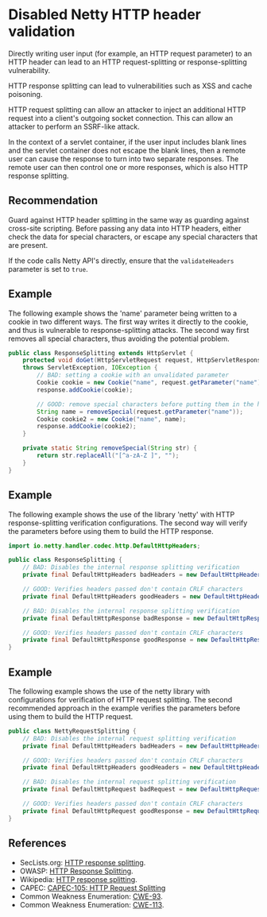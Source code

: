 # Disabled Netty HTTP header validation
Directly writing user input (for example, an HTTP request parameter) to an HTTP header can lead to an HTTP request-splitting or response-splitting vulnerability.

HTTP response splitting can lead to vulnerabilities such as XSS and cache poisoning.

HTTP request splitting can allow an attacker to inject an additional HTTP request into a client's outgoing socket connection. This can allow an attacker to perform an SSRF-like attack.

In the context of a servlet container, if the user input includes blank lines and the servlet container does not escape the blank lines, then a remote user can cause the response to turn into two separate responses. The remote user can then control one or more responses, which is also HTTP response splitting.


## Recommendation
Guard against HTTP header splitting in the same way as guarding against cross-site scripting. Before passing any data into HTTP headers, either check the data for special characters, or escape any special characters that are present.

If the code calls Netty API's directly, ensure that the `validateHeaders` parameter is set to `true`.


## Example
The following example shows the 'name' parameter being written to a cookie in two different ways. The first way writes it directly to the cookie, and thus is vulnerable to response-splitting attacks. The second way first removes all special characters, thus avoiding the potential problem.


```java
public class ResponseSplitting extends HttpServlet {
	protected void doGet(HttpServletRequest request, HttpServletResponse response)
	throws ServletException, IOException {
		// BAD: setting a cookie with an unvalidated parameter
		Cookie cookie = new Cookie("name", request.getParameter("name"));
		response.addCookie(cookie);

		// GOOD: remove special characters before putting them in the header
		String name = removeSpecial(request.getParameter("name"));
		Cookie cookie2 = new Cookie("name", name);
		response.addCookie(cookie2);
	}

	private static String removeSpecial(String str) {
		return str.replaceAll("[^a-zA-Z ]", "");
	}
}

```

## Example
The following example shows the use of the library 'netty' with HTTP response-splitting verification configurations. The second way will verify the parameters before using them to build the HTTP response.


```java
import io.netty.handler.codec.http.DefaultHttpHeaders;

public class ResponseSplitting {
    // BAD: Disables the internal response splitting verification
    private final DefaultHttpHeaders badHeaders = new DefaultHttpHeaders(false);

    // GOOD: Verifies headers passed don't contain CRLF characters
    private final DefaultHttpHeaders goodHeaders = new DefaultHttpHeaders();

    // BAD: Disables the internal response splitting verification
    private final DefaultHttpResponse badResponse = new DefaultHttpResponse(version, httpResponseStatus, false);

    // GOOD: Verifies headers passed don't contain CRLF characters
    private final DefaultHttpResponse goodResponse = new DefaultHttpResponse(version, httpResponseStatus);
}

```

## Example
The following example shows the use of the netty library with configurations for verification of HTTP request splitting. The second recommended approach in the example verifies the parameters before using them to build the HTTP request.


```java
public class NettyRequestSplitting {
    // BAD: Disables the internal request splitting verification
    private final DefaultHttpHeaders badHeaders = new DefaultHttpHeaders(false);

    // GOOD: Verifies headers passed don't contain CRLF characters
    private final DefaultHttpHeaders goodHeaders = new DefaultHttpHeaders();

    // BAD: Disables the internal request splitting verification
    private final DefaultHttpRequest badRequest = new DefaultHttpRequest(httpVersion, method, uri, false);

    // GOOD: Verifies headers passed don't contain CRLF characters
    private final DefaultHttpRequest goodResponse = new DefaultHttpRequest(httpVersion, method, uri);
}

```

## References
* SecLists.org: [HTTP response splitting](https://seclists.org/bugtraq/2005/Apr/187).
* OWASP: [HTTP Response Splitting](https://www.owasp.org/index.php/HTTP_Response_Splitting).
* Wikipedia: [HTTP response splitting](http://en.wikipedia.org/wiki/HTTP_response_splitting).
* CAPEC: [CAPEC-105: HTTP Request Splitting](https://capec.mitre.org/data/definitions/105.html)
* Common Weakness Enumeration: [CWE-93](https://cwe.mitre.org/data/definitions/93.html).
* Common Weakness Enumeration: [CWE-113](https://cwe.mitre.org/data/definitions/113.html).
